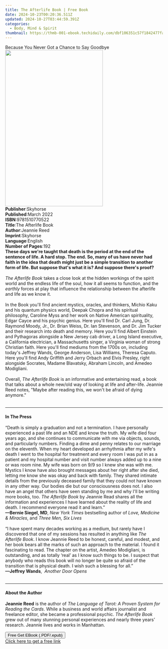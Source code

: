 ```yaml
---
title: The Afterlife Book | Free Book
date: 2024-10-23T00:20:36.511Z
updated: 2024-10-27T03:44:59.391Z
categories:
  - Body, Mind & Spirit
thumbnail: https://thmb-001-ebook.techidaily.com/dbf106351c57f1842477fa6bb7f091cd1581930e78a03dd339998b7675298a0e.jpg
---
```

<main id="book-container">
  <div class="flex flex-col">
    <div class="book-brief flex-1 py-6 px-4 sm:p-6 md:py-10 md:px-8">
      <!-- brief-->
      <div class="book-brief-main">
        Because You Never Got a Chance to Say Goodbye
      </div>
    </div>
    <div
      class="book-meta-info flex-1 grid gap-4 col-start-1 col-end-3 row-start-1 sm:mb-6 sm:grid-cols-4 lg:gap-6 lg:col-start-2 lg:row-end-6 lg:row-span-6 lg:mb-0"
    >
      <div
        class="book-meta-info-left place-content-center mt-4 p-4 text-sm leading-6 col-start-2 col-span-2 dark:text-slate-400"
      >
        <img
          class="w-full h-500 object-cover rounded-lg sm:h-255 sm:col-span-2 lg:col-span-full"
          src="https://img-001-ebook.techidaily.com/428405b537b8fff67a14ef36171de2e64985ba08185ebb0ec2a68d6f0143d168.jpg"
          alt=""
          width="312"
          height="500"
        />
      </div>
      <div
        class="book-meta-info-right mt-2 col-start-1 row-start-2 col-span-3 self-center"
      >
        <!-- meta data  -->
        <div class="flex flex-col px-4 md:px-8">
          <div class="flex-1">
            <strong>Publisher</strong>:<span class="px-2">Skyhorse</span>
          </div>
          <div class="flex-1">
            <strong>Published</strong>:<span class="px-2">March 2022</span>
          </div>
          <div class="flex-1">
            <strong>ISBN</strong>:<span class="px-2">9781510770522</span>
          </div>
          <div class="flex-1">
            <strong>Title</strong>:<span class="px-2">The Afterlife Book</span>
          </div>
          <div class="flex-1">
            <strong>Author</strong>:<span class="px-2">Jeannie Reed</span>
          </div>
          <div class="flex-1">
            <strong>Imprint</strong>:<span class="px-2">Skyhorse</span>
          </div>
          <div class="flex-1">
            <strong>Language</strong>:<span class="px-2">English</span>
          </div>
          <div class="flex-1">
            <strong>Number of Pages</strong>:<span class="px-2">192</span>
          </div>
        </div>
      </div>
    </div>
    <div class="book-description flex-1 py-6 px-4 sm:p-6 md:py-10 md:px-8">
      <div class="book-description-main">
        <div accordion-content="" id="description">
          <b
            >These days we're taught that death is the period at the end of the
            sentence of life. A hard stop. The end. So, many of us have never
            had faith in the idea that death might just be a simple transition
            to another form of life. But suppose that's what it is? And suppose
            there's proof?</b
          ><br />
          &nbsp;<br /><i>The Afterlife Book</i> takes a close look at the hidden
          workings of the spirit world and the endless life of the soul, how it
          all seems to function, and the <i>earthly</i> forces at play that
          influence the relationship between the afterlife and life as we know
          it.<br />
          &nbsp;<br />
          In the Book you'll find ancient mystics, oracles, and thinkers, Michio
          Kaku and his quantum physics world, Deepak Chopra and his spiritual
          philosophy, Caroline Myss and her work on Native American
          spirituality, Edgar Cayce and his psychic genius. Here you'll find Dr.
          Carl Jung, Dr. Raymond Moody, Jr., Dr. Brian Weiss, Dr. Ian Stevenson,
          and Dr. Jim Tucker and their research into death and memory. Here
          you'll find Albert Einstein and Pythagoras alongside a New Jersey cab
          driver, a Long Island executive, a California electrician, a
          Massachusetts singer, a Virginia woman of strong Christian faith. Here
          you'll find mediums from the 1700s on, including today's Jeffrey
          Wands, George Anderson, Lisa Williams, Theresa Caputo. Here you'll
          find Andy Griffith and Jerry Orbach and Elvis Presley, right alongside
          Socrates, Madame Blavatsky, Abraham Lincoln, and Amedeo Modigliani.<br />
          &nbsp;<br />
          Overall, <i>The Afterlife Book</i> is an informative and entertaining
          read, a book that talks about a whole new/old way of looking at life
          and after-life. Jeannie Reed notes, "Maybe after reading this, we
          won't be afraid of dying anymore."<br />
          &nbsp;
        </div>
        <div class="accordion-fader"></div>
      </div>
    </div>
    <div class="book-excerpts flex-1 py-6 px-4 sm:p-6 md:py-10 md:px-8">
      <!-- excerpts-->
      <div class="book-excerpts-main">
        <hr />
        <h4 class="placeholder placeholder-heading">
          <span>In The Press</span>
        </h4>
        <p>
          “Death is simply a graduation and not a termination. I have personally
          experienced a past life and an NDE and know the truth. My wife died
          four years ago, and she continues to communicate with me via objects,
          sounds, and particularly numbers. Finding a dime and penny relates to
          our marriage on the eleventh. When my heart developed an arrhythmia
          after my wife's death I went to the hospital for treatment and every
          room I was put in as a patient and my hospital number and visit number
          always added up to a nine or was room nine. My wife was born on 9/9 so
          I knew she was with me. Mystics I know have also brought messages
          about her right after she died, letting me know she was okay and back
          with family. They shared intimate details from the previously deceased
          family that they could not have known in any other way. Our bodies die
          but our consciousness does not. I also have an angel that others have
          seen standing by me and why I'll be writing more books, too.&nbsp;<i
            >The Afterlife Book</i
          >&nbsp;by Jeannie Read shares all the information and experiences I
          have learned about the reality of life and death. I recommend everyone
          read it and learn.”<br /><b>—Bernie Siegel, MD</b>,&nbsp;<i
            >New York Times</i
          >&nbsp;bestselling author of&nbsp;<i>Love, Medicine &amp; Miracles</i
          >, and&nbsp;<i>Three Men, Six Lives</i><br /><br />“I have spent many
          decades working as a medium, but rarely have I discovered that one of
          my sessions has resulted in anything like <i>The Afterlife Book</i>. I
          know Jeannie Reed to be honest, careful, and modest, and her book
          bears all the marks of such an approach to the material. I found it
          fascinating to read. The chapter on the artist, Amedeo Modigliani, is
          outstanding, and as totally ‘real’ as I know such things to be. I
          suspect that anybody who reads this book will no longer be quite so
          afraid of the transition that is physical death. I wish such a
          blessing for all.”&nbsp;<br /><b>—Jeffrey Wands</b>,<i>
            &nbsp;Another Door Opens</i
          ><br /><br />
        </p>
      </div>
    </div>
    <div class="book-about-author flex-1 py-6 px-4 sm:p-6 md:py-10 md:px-8">
      <!-- about author-->
      <div class="book-main-author-main">
        <hr />
        <h4 class="placeholder placeholder-heading">
          <span>About the Author</span>
        </h4>
        <p>
          <b>Jeannie Reed</b> is the author of
          <i>The Language of Tarot: A Proven System for Reading the Cards</i>.
          While a business and world affairs journalist and freelance editor,
          she became a professional psychic. <i>The Afterlife Book</i> grew out
          of many stunning personal experiences and nearly three years’
          research. Jeannie lives and works in Manhattan.<br />
        </p>
      </div>
    </div>
    <div class="book-free-get flex-1 py-6 px-4 sm:p-6 md:py-10 md:px-8">
      <button
        id="btn-free-get"
        class="bg-blue-500 hover:bg-blue-700 text-white font-bold py-2 px-4 rounded"
      >
        Free Get EBook (.PDF/.epub)
      </button>
      <div id="countdown-display" class="px-2 text-lg mt-2"></div>
      <a
        id="free-link"
        class="hidden bg-blue-500 hover:bg-blue-700 text-white font-bold py-2 px-4 rounded"
        href="https://www.ebooks.com/en-us/book/210390309/the-afterlife-book/jeannie-reed/"
        target="_blank"
        >Click here to get a free link</a
      >
    </div>
    <script>
      let countdownTime = 0;
      let countdownInterval = null;
      document
        .getElementById('btn-free-get')
        .addEventListener('click', startCountdown);
      function startCountdown() {
        countdownTime = new Date().getTime() + 60000 * 3;
        countdownInterval = setInterval(updateCountdown, 1000);
        document.getElementById('btn-free-get').disabled = true;
        document
          .getElementById('btn-free-get')
          .classList.add('bg-gray-500', 'cursor-not-allowed');
      }
      function updateCountdown() {
        let currentTime = new Date().getTime();
        let timeLeft = countdownTime - currentTime;
        let secondsLeft = Math.floor(timeLeft / 1000);
        document.getElementById('countdown-display').innerHTML =
          `Remaining time: ${secondsLeft} seconds.`;
        if (secondsLeft <= 0) {
          clearInterval(countdownInterval);
          document.getElementById('btn-free-get').classList.add('hidden');
          document.getElementById('free-link').classList.remove('hidden');
          document.getElementById('countdown-display').innerHTML = '';
        }
      }
    </script>
  </div>
</main>

<ins class="adsbygoogle"
      style="display:block"
      data-ad-client="ca-pub-7571918770474297"
      data-ad-slot="8358498916"
      data-ad-format="auto"
      data-full-width-responsive="true"></ins>
    